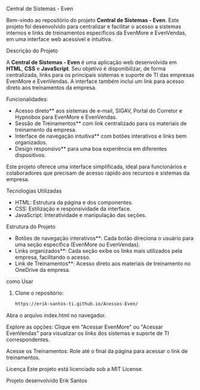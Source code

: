 Central de Sistemas - Even 

Bem-vindo ao repositório do projeto **Central de Sistemas - Even**. Este projeto foi desenvolvido para centralizar e facilitar o acesso a sistemas internos e links de treinamentos específicos da EvenMore e EvenVendas, em uma interface web acessível e intuitiva.

Descrição do Projeto

A **Central de Sistemas - Even** é uma aplicação web desenvolvida em **HTML**, **CSS** e **JavaScript**. Seu objetivo é disponibilizar, de forma centralizada, links para os principais sistemas e suporte de TI das empresas EvenMore e EvenVendas. A interface também inclui um link para acesso direto aos treinamentos da empresa.

Funcionalidades:
- Acesso direto** aos sistemas de e-mail, SIGAV, Portal do Corretor e Hypnobox para EvenMore e EvenVendas.
- Sessão de Treinamentos** com link centralizado para os materiais de treinamento da empresa.
- Interface de navegação intuitiva** com botões interativos e links bem organizados.
- Design responsivo** para uma boa experiência em diferentes dispositivos.

Este projeto oferece uma interface simplificada, ideal para funcionários e colaboradores que precisam de acesso rápido aos recursos e sistemas da empresa.

Tecnologias Utilizadas

- HTML: Estrutura da página e dos componentes.
- CSS: Estilização e responsividade da interface.
- JavaScript: Interatividade e manipulação das seções.

Estrutura do Projeto

- Botões de navegação interativos**: Cada botão direciona o usuário para uma seção específica (EvenMore ou EvenVendas).
- Links organizados**: Cada seção exibe os links mais utilizados pela empresa, facilitando o acesso.
- Link de Treinamentos**: Acesso direto aos materiais de treinamento no OneDrive da empresa.

como Usar

1. Clone o repositório:
   ```bash
   https://erik-santos-ti.github.io/Acessos-Even/
   
Abra o arquivo index.html no navegador.

Explore as opções: Clique em "Acessar EvenMore" ou "Acessar EvenVendas" para visualizar os links dos sistemas e suporte de TI correspondentes.

Acesse os Treinamentos: Role até o final da página para acessar o link de treinamentos.

Licença
Este projeto está licenciado sob a MIT License.

Projeto desenvolvido Erik Santos 
